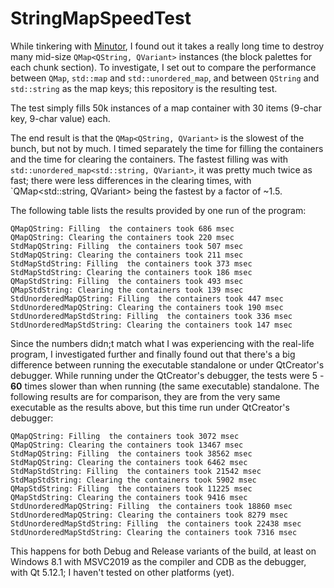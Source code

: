 # StringMapSpeedTest

While tinkering with [Minutor](https://github.com/mrkite/minutor), I found out it takes a really long time to destroy many mid-size `QMap<QString, QVariant>` instances (the block palettes for each chunk section). To investigate, I set out to compare the performance between `QMap`, `std::map` and `std::unordered_map`, and between `QString` and `std::string` as the map keys; this repository is the resulting test.

The test simply fills 50k instances of a map container with 30 items (9-char key, 9-char value) each.

The end result is that the `QMap<QString, QVariant>` is the slowest of the bunch, but not by much. I timed separately the time for filling the containers and the time for clearing the containers. The fastest filling was with `std::unordered_map<std::string, QVariant>`, it was pretty much twice as fast; there were less differences in the clearing times, with `QMap<std::string, QVariant> being the fastest by a factor of ~1.5.

The following table lists the results provided by one run of the program:
```
QMapQString: Filling  the containers took 686 msec
QMapQString: Clearing the containers took 220 msec
StdMapQString: Filling  the containers took 507 msec
StdMapQString: Clearing the containers took 211 msec
StdMapStdString: Filling  the containers took 373 msec
StdMapStdString: Clearing the containers took 186 msec
QMapStdString: Filling  the containers took 493 msec
QMapStdString: Clearing the containers took 139 msec
StdUnorderedMapQString: Filling  the containers took 447 msec
StdUnorderedMapQString: Clearing the containers took 190 msec
StdUnorderedMapStdString: Filling  the containers took 336 msec
StdUnorderedMapStdString: Clearing the containers took 147 msec
```

Since the numbers didn;t match what I was experiencing with the real-life program, I investigated further and finally found out that there's a big difference between running the executable standalone or under QtCreator's debugger. While running under the QtCreator's debugger, the tests were 5 - **60** times slower than when running (the same executable) standalone. The following results are for comparison, they are from the very same executable as the results above, but this time run under QtCreator's debugger:
```
QMapQString: Filling  the containers took 3072 msec
QMapQString: Clearing the containers took 13467 msec
StdMapQString: Filling  the containers took 38562 msec
StdMapQString: Clearing the containers took 6462 msec
StdMapStdString: Filling  the containers took 21542 msec
StdMapStdString: Clearing the containers took 5902 msec
QMapStdString: Filling  the containers took 11225 msec
QMapStdString: Clearing the containers took 9416 msec
StdUnorderedMapQString: Filling  the containers took 18860 msec
StdUnorderedMapQString: Clearing the containers took 8279 msec
StdUnorderedMapStdString: Filling  the containers took 22438 msec
StdUnorderedMapStdString: Clearing the containers took 7316 msec
```
This happens for both Debug and Release variants of the build, at least on Windows 8.1 with MSVC2019 as the compiler and CDB as the debugger, with Qt 5.12.1; I haven't tested on other platforms (yet).
